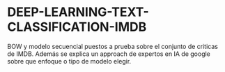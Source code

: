 # DEEP-LEARNING-TEXT-CLASSIFICATION-IMDB
BOW y modelo secuencial puestos a prueba sobre el conjunto de criticas de IMDB. Además se explica un approach de expertos en IA de google sobre que enfoque o tipo de modelo elegir.
